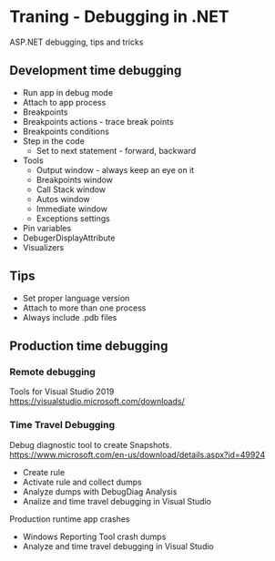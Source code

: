 # Traning - Debugging in .NET

ASP.NET debugging, tips and tricks

## Development time debugging

* Run app in debug mode
* Attach to app process
* Breakpoints
* Breakpoints actions - trace break points
* Breakpoints conditions  
* Step in the code 
    * Set to next statement - forward, backward
* Tools
    * Output window - always keep an eye on it
    * Breakpoints window
    * Call Stack window
    * Autos window
    * Immediate window
    * Exceptions settings
* Pin variables 
* DebugerDisplayAttribute
* Visualizers 

## Tips

* Set proper language version
* Attach to more than one process
* Always include .pdb files

## Production time debugging

### Remote debugging

Tools for Visual Studio 2019  
https://visualstudio.microsoft.com/downloads/

### Time Travel Debugging 

Debug diagnostic tool to create Snapshots.  
https://www.microsoft.com/en-us/download/details.aspx?id=49924

* Create rule
* Activate rule and collect dumps
* Analyze dumps with DebugDiag Analysis
* Analize and time travel debugging in Visual Studio

Production runtime app crashes

* Windows Reporting Tool crash dumps
* Analyze and time travel debugging in Visual Studio
